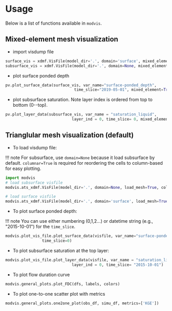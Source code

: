 # Usage

Below is a list of functions available in `modvis`.

## Mixed-element mesh visualization

- import visdump file

```python  
surface_vis = xdmf.VisFile(model_dir='.', domain='surface', mixed_element=True)
subsurface_vis = xdmf.VisFile(model_dir='.', domain=None, mixed_element=True)
```

- plot surface ponded depth

```python
pv.plot_surface_data(surface_vis, var_name="surface-ponded_depth", 
                              time_slice="2019-05-01", mixed_element=True)
```

- plot subsurface saturation. Note layer index is ordered from top to bottom (0--top).

```python
pv.plot_layer_data(subsurface_vis, var_name = "saturation_liquid", 
                             layer_ind = 0, time_slice= 0, mixed_element=True)
```

## Trianglular mesh visualization (default)

- To load visdump file:

!!! note
    For subsurface, use `domain=None` because it load subsurface by default. `columnar=True` is required for reordering the cells to column-based for easy plotting. 

```python
import modvis
# load subsurface visfile
modvis.ats_xdmf.VisFile(model_dir='.', domain=None, load_mesh=True, columnar=True)

# load surface visfile
modvis.ats_xdmf.VisFile(model_dir='.', domain='surface', load_mesh=True)

```

- To plot surface ponded depth:

!!! note
    You can use either numbering (0,1,2...) or datetime string (e.g., "2015-10-01") for the `time_slice`.


```python
modvis.plot_vis_file.plot_surface_data(visfile, var_name="surface-ponded_depth",
				time_slice=0)
```

- To plot subsurface saturation at the top layer:

```python
modvis.plot_vis_file.plot_layer_data(visfile, var_name = "saturation_liquid", 
                             layer_ind = 0, time_slice= "2015-10-01")
```

- To plot flow duration curve

```python
modvis.general_plots.plot_FDC(dfs, labels, colors)
```

- To plot one-to-one scatter plot with metrics

```python
modvis.general_plots.one2one_plot(obs_df, simu_df, metrics=['KGE'])
```
